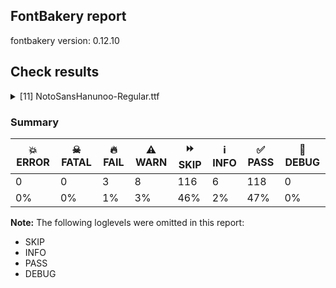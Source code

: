 ## FontBakery report

fontbakery version: 0.12.10





## Check results



<details><summary>[11] NotoSansHanunoo-Regular.ttf</summary>
<div>
<details>
    <summary>🔥 <b>FAIL</b> Check for presence of an ARTICLE.en_us.html file <a href="https://fontbakery.readthedocs.io/en/stable/fontbakery/checks/googlefonts.description.html#"></a></summary>
    <div>







* 🔥 **FAIL** <p>This is a Noto font but it lacks an ARTICLE.en_us.html file.</p>
 [code: missing-article]



* 🔥 **FAIL** <p>This is a Noto font but it lacks a DESCRIPTION.en_us.html file.</p>
 [code: missing-description]



</div>
</details>

<details>
    <summary>🔥 <b>FAIL</b> Check that texts shape as per expectation <a href="https://fontbakery.readthedocs.io/en/stable/fontbakery/checks/shaping.html#"></a></summary>
    <div>







* 🔥 **FAIL** <p>qa/shaping_tests/hanunoo.json: Expected and actual shaping not matching</p>
<ul>
<li>
<p>Shaping did not match: ᜲᜠ (Ensure we're actually going through the USE!)</p>
<pre><code>Expected: uni25CC=0+594|uni1732=0@-14,-112+0|uni1720=1+880
Got     : uni25CC=0+594|uni1732=0+0|uni1720=1+880
                                 +++++++++
</code></pre>
<p>Got: <svg style="height:100px;margin:10px;" xmlns="http://www.w3.org/2000/svg" viewBox="0 -293 1500 1362" transform="matrix(1 0 0 -1 0 0)"> <defs> <path id="g47" d="M323.0,514.0Q323.0,487.0 297.0,487.0Q271.0,487.0 271.0,514.0Q271.0,540.0 297.0,540.0Q323.0,540.0 323.0,514.0ZM408.0,496.0Q408.0,470.0 383.0,470.0Q355.0,470.0 355.0,496.0Q355.0,523.0 383.0,523.0Q408.0,523.0 408.0,496.0ZM239.0,496.0Q239.0,470.0 212.0,470.0Q186.0,470.0 186.0,496.0Q186.0,523.0 212.0,523.0Q239.0,523.0 239.0,496.0ZM480.0,448.0Q480.0,422.0 455.0,422.0Q428.0,422.0 428.0,448.0Q428.0,475.0 455.0,475.0Q480.0,475.0 480.0,448.0ZM167.0,448.0Q167.0,422.0 140.0,422.0Q114.0,422.0 114.0,447.0Q114.0,475.0 140.0,475.0Q167.0,475.0 167.0,448.0ZM529.0,376.0Q529.0,349.0 502.0,349.0Q476.0,349.0 476.0,376.0Q476.0,402.0 503.0,402.0Q529.0,402.0 529.0,376.0ZM118.0,376.0Q118.0,349.0 93.0,349.0Q65.0,349.0 65.0,376.0Q65.0,402.0 92.0,402.0Q118.0,402.0 118.0,376.0ZM546.0,291.0Q546.0,265.0 521.0,265.0Q494.0,265.0 494.0,291.0Q494.0,317.0 521.0,317.0Q546.0,317.0 546.0,291.0ZM101.0,291.0Q101.0,265.0 75.0,265.0Q48.0,265.0 48.0,291.0Q48.0,317.0 75.0,317.0Q101.0,317.0 101.0,291.0ZM529.0,206.0Q529.0,180.0 502.0,180.0Q476.0,180.0 476.0,206.0Q476.0,233.0 502.0,233.0Q529.0,233.0 529.0,206.0ZM118.0,206.0Q118.0,180.0 92.0,180.0Q65.0,180.0 65.0,206.0Q65.0,233.0 92.0,233.0Q118.0,233.0 118.0,206.0ZM480.0,133.0Q480.0,107.0 455.0,107.0Q428.0,107.0 428.0,133.0Q428.0,160.0 455.0,160.0Q480.0,160.0 480.0,133.0ZM167.0,133.0Q167.0,107.0 140.0,107.0Q114.0,107.0 114.0,133.0Q114.0,160.0 140.0,160.0Q167.0,160.0 167.0,133.0ZM408.0,85.0Q408.0,60.0 383.0,60.0Q355.0,60.0 355.0,85.0Q355.0,112.0 383.0,112.0Q408.0,112.0 408.0,85.0ZM239.0,87.0Q239.0,60.0 212.0,60.0Q186.0,60.0 186.0,85.0Q186.0,112.0 212.0,112.0Q239.0,112.0 239.0,87.0ZM323.0,69.0Q323.0,42.0 297.0,42.0Q271.0,42.0 271.0,69.0Q271.0,95.0 297.0,95.0Q323.0,95.0 323.0,69.0Z"/> <path id="g23" d="M-409.0,732.0L-393.0,800.0L-103.0,800.0L-119.0,732.0L-409.0,732.0Z"/> <path id="g5" d="M143.0,0.0L253.0,478.0L31.0,369.0L52.0,459.0L218.0,540.0Q237.0,549.0 254.5,554.0Q272.0,559.0 289.0,559.0Q312.0,559.0 322.0,544.0Q332.0,529.0 332.0,511.0Q332.0,483.0 323.0,442.0Q314.0,401.0 297.0,327.0L271.0,216.0Q264.0,187.0 257.0,158.5Q250.0,130.0 239.0,93.0Q263.0,111.0 289.5,133.0Q316.0,155.0 341.0,175.0Q420.0,241.0 501.5,318.0Q583.0,395.0 662.0,476.0Q741.0,557.0 810.0,634.0L906.0,634.0Q838.0,559.0 757.0,473.0Q676.0,387.0 587.0,300.0Q498.0,213.0 405.5,135.0Q313.0,57.0 222.0,0.0L143.0,0.0Z"/> </defs> <g transform="translate(0,0)"> <use href="#g47"/> </g> <g transform="translate(594,0)"> <use href="#g23"/> </g> <g transform="translate(594,0)"> <use href="#g5"/> </g> </svg>  Expected: <svg style="height:100px;margin:10px;" xmlns="http://www.w3.org/2000/svg" viewBox="0 -293 1500 1362" transform="matrix(1 0 0 -1 0 0)"> <defs> <path id="g47" d="M323.0,514.0Q323.0,487.0 297.0,487.0Q271.0,487.0 271.0,514.0Q271.0,540.0 297.0,540.0Q323.0,540.0 323.0,514.0ZM408.0,496.0Q408.0,470.0 383.0,470.0Q355.0,470.0 355.0,496.0Q355.0,523.0 383.0,523.0Q408.0,523.0 408.0,496.0ZM239.0,496.0Q239.0,470.0 212.0,470.0Q186.0,470.0 186.0,496.0Q186.0,523.0 212.0,523.0Q239.0,523.0 239.0,496.0ZM480.0,448.0Q480.0,422.0 455.0,422.0Q428.0,422.0 428.0,448.0Q428.0,475.0 455.0,475.0Q480.0,475.0 480.0,448.0ZM167.0,448.0Q167.0,422.0 140.0,422.0Q114.0,422.0 114.0,447.0Q114.0,475.0 140.0,475.0Q167.0,475.0 167.0,448.0ZM529.0,376.0Q529.0,349.0 502.0,349.0Q476.0,349.0 476.0,376.0Q476.0,402.0 503.0,402.0Q529.0,402.0 529.0,376.0ZM118.0,376.0Q118.0,349.0 93.0,349.0Q65.0,349.0 65.0,376.0Q65.0,402.0 92.0,402.0Q118.0,402.0 118.0,376.0ZM546.0,291.0Q546.0,265.0 521.0,265.0Q494.0,265.0 494.0,291.0Q494.0,317.0 521.0,317.0Q546.0,317.0 546.0,291.0ZM101.0,291.0Q101.0,265.0 75.0,265.0Q48.0,265.0 48.0,291.0Q48.0,317.0 75.0,317.0Q101.0,317.0 101.0,291.0ZM529.0,206.0Q529.0,180.0 502.0,180.0Q476.0,180.0 476.0,206.0Q476.0,233.0 502.0,233.0Q529.0,233.0 529.0,206.0ZM118.0,206.0Q118.0,180.0 92.0,180.0Q65.0,180.0 65.0,206.0Q65.0,233.0 92.0,233.0Q118.0,233.0 118.0,206.0ZM480.0,133.0Q480.0,107.0 455.0,107.0Q428.0,107.0 428.0,133.0Q428.0,160.0 455.0,160.0Q480.0,160.0 480.0,133.0ZM167.0,133.0Q167.0,107.0 140.0,107.0Q114.0,107.0 114.0,133.0Q114.0,160.0 140.0,160.0Q167.0,160.0 167.0,133.0ZM408.0,85.0Q408.0,60.0 383.0,60.0Q355.0,60.0 355.0,85.0Q355.0,112.0 383.0,112.0Q408.0,112.0 408.0,85.0ZM239.0,87.0Q239.0,60.0 212.0,60.0Q186.0,60.0 186.0,85.0Q186.0,112.0 212.0,112.0Q239.0,112.0 239.0,87.0ZM323.0,69.0Q323.0,42.0 297.0,42.0Q271.0,42.0 271.0,69.0Q271.0,95.0 297.0,95.0Q323.0,95.0 323.0,69.0Z"/> <path id="g23" d="M-409.0,732.0L-393.0,800.0L-103.0,800.0L-119.0,732.0L-409.0,732.0Z"/> <path id="g5" d="M143.0,0.0L253.0,478.0L31.0,369.0L52.0,459.0L218.0,540.0Q237.0,549.0 254.5,554.0Q272.0,559.0 289.0,559.0Q312.0,559.0 322.0,544.0Q332.0,529.0 332.0,511.0Q332.0,483.0 323.0,442.0Q314.0,401.0 297.0,327.0L271.0,216.0Q264.0,187.0 257.0,158.5Q250.0,130.0 239.0,93.0Q263.0,111.0 289.5,133.0Q316.0,155.0 341.0,175.0Q420.0,241.0 501.5,318.0Q583.0,395.0 662.0,476.0Q741.0,557.0 810.0,634.0L906.0,634.0Q838.0,559.0 757.0,473.0Q676.0,387.0 587.0,300.0Q498.0,213.0 405.5,135.0Q313.0,57.0 222.0,0.0L143.0,0.0Z"/> </defs> <g transform="translate(0,0)"> <use href="#g47"/> </g> <g transform="translate(580,-112)"> <use href="#g23"/> </g> <g transform="translate(594,0)"> <use href="#g5"/> </g> </svg></p>
</li>
</ul>
 [code: shaping-regression]



</div>
</details>

<details>
    <summary>🔥 <b>FAIL</b> Ensure dotted circle glyph is present and can attach marks. <a href="https://fontbakery.readthedocs.io/en/stable/fontbakery/checks/shaping.html#"></a></summary>
    <div>







* 🔥 **FAIL** <p>The following glyphs could not be attached to the dotted circle glyph:</p>
<pre><code>- acutecomb

- brevecomb

- caroncomb

- cedillacomb

- circumflexcomb

- commaaccentcomb

- dieresiscomb

- dotaccentcomb

- gravecomb

- hungarumlautcomb

- macroncomb

- ogonekcomb

- ringcomb

- tildecomb

- uni1732

- uni1733
</code></pre>
 [code: unattached-dotted-circle-marks]



</div>
</details>

<details>
    <summary>⚠️ <b>WARN</b> Check if each glyph has the recommended amount of contours. <a href="https://fontbakery.readthedocs.io/en/stable/fontbakery/checks/universal.html#"></a></summary>
    <div>







* ⚠️ **WARN** <p>This check inspects the glyph outlines and detects the total number of contours in each of them. The expected values are infered from the typical ammounts of contours observed in a large collection of reference font families. The divergences listed below may simply indicate a significantly different design on some of your glyphs. On the other hand, some of these may flag actual bugs in the font such as glyphs mapped to an incorrect codepoint. Please consider reviewing the design and codepoint assignment of these to make sure they are correct.</p>
<p>The following glyphs do not have the recommended number of contours:</p>
<pre><code>- Glyph name: aogonek	Contours detected: 3	Expected: 2

- Glyph name: uogonek	Contours detected: 2	Expected: 1

- Glyph name: aogonek	Contours detected: 3	Expected: 2

- Glyph name: uogonek	Contours detected: 2	Expected: 1
</code></pre>
 [code: contour-count]



</div>
</details>

<details>
    <summary>⚠️ <b>WARN</b> Check math signs have the same width. <a href="https://fontbakery.readthedocs.io/en/stable/fontbakery/checks/universal.html#"></a></summary>
    <div>







* ⚠️ **WARN** <p>The most common width is 572 among a set of 6 math glyphs.
The following math glyphs have a different width, though:</p>
<p>Width = 322:
minus</p>
 [code: width-outliers]



</div>
</details>

<details>
    <summary>⚠️ <b>WARN</b> Check font contains no unreachable glyphs <a href="https://fontbakery.readthedocs.io/en/stable/fontbakery/checks/universal.glyphset.html#"></a></summary>
    <div>







* ⚠️ **WARN** <p>The following glyphs could not be reached by codepoint or substitution rules:</p>
<pre><code>- uni172D.alt
</code></pre>
 [code: unreachable-glyphs]



</div>
</details>

<details>
    <summary>⚠️ <b>WARN</b> Validate size, and resolution of article images, and ensure article page has minimum length and includes visual assets. <a href="https://fontbakery.readthedocs.io/en/stable/fontbakery/checks/googlefonts.article.html#"></a></summary>
    <div>







* ⚠️ **WARN** <p>Family metadata at fonts/NotoSansHanunoo/googlefonts/ttf does not have an article.</p>
 [code: lacks-article]



</div>
</details>

<details>
    <summary>⚠️ <b>WARN</b> Check for codepoints not covered by METADATA subsets. <a href="https://fontbakery.readthedocs.io/en/stable/fontbakery/checks/googlefonts.subsets.html#"></a></summary>
    <div>







* ⚠️ **WARN** <p>The following codepoints supported by the font are not covered by
any subsets defined in the font's metadata file, and will never
be served. You can solve this by either manually adding additional
subset declarations to METADATA.pb, or by editing the glyphset
definitions.</p>
<ul>
<li>U+02C7 CARON: try adding one of: yi, canadian-aboriginal, tifinagh</li>
<li>U+02C9 MODIFIER LETTER MACRON: not included in any glyphset definition</li>
<li>U+02D8 BREVE: try adding one of: yi, canadian-aboriginal</li>
<li>U+02D9 DOT ABOVE: try adding one of: yi, canadian-aboriginal</li>
<li>U+02DB OGONEK: try adding one of: yi, canadian-aboriginal</li>
<li>U+02DD DOUBLE ACUTE ACCENT: not included in any glyphset definition</li>
<li>U+0302 COMBINING CIRCUMFLEX ACCENT: try adding one of: tifinagh, coptic, cherokee, math</li>
<li>U+0306 COMBINING BREVE: try adding one of: old-permic, tifinagh</li>
<li>U+0307 COMBINING DOT ABOVE: try adding one of: canadian-aboriginal, old-permic, tai-le, syriac, coptic, math, malayalam, tifinagh</li>
<li>U+030A COMBINING RING ABOVE: try adding syriac</li>
<li>U+030B COMBINING DOUBLE ACUTE ACCENT: try adding one of: cherokee, osage</li>
<li>U+030C COMBINING CARON: try adding one of: tai-le, cherokee</li>
<li>U+0326 COMBINING COMMA BELOW: not included in any glyphset definition</li>
<li>U+0327 COMBINING CEDILLA: not included in any glyphset definition</li>
<li>U+0328 COMBINING OGONEK: not included in any glyphset definition</li>
</ul>
<p>Or you can add the above codepoints to one of the subsets supported by the font: <code>hanunoo</code>, <code>latin</code>, <code>latin-ext</code></p>
 [code: unreachable-subsetting]



</div>
</details>

<details>
    <summary>⚠️ <b>WARN</b> Ensure soft_dotted characters lose their dot when combined with marks that replace the dot. <a href="https://fontbakery.readthedocs.io/en/stable/fontbakery/checks/shaping.html#"></a></summary>
    <div>







* ⚠️ **WARN** <p>The dot of soft dotted characters used in orthographies <em>must</em> disappear in the following strings: į̀ į́ į̂ į̃ į̄ į̌</p>
<p>The dot of soft dotted characters <em>should</em> disappear in other cases, for example: į̆ į̇ į̈ į̊ į̋ į̦̀ į̦́ į̦̂ į̦̃ į̦̄ į̦̆ į̦̇ į̦̈ į̦̊ į̦̋ į̦̌ į̧̀ į̧́ į̧̂ į̧̃</p>
<p>Your font fully covers the following languages that require the soft-dotted feature: Dutch (Latn, 31,709,104 speakers), Lithuanian (Latn, 2,357,094 speakers).</p>
<p>Your font does <em>not</em> cover the following languages that require the soft-dotted feature: Basaa (Latn, 332,940 speakers), Cicipu (Latn, 44,000 speakers), Navajo (Latn, 166,319 speakers), Fur (Latn, 1,230,163 speakers), Lugbara (Latn, 2,200,000 speakers), Avokaya (Latn, 100,000 speakers), Ekpeye (Latn, 226,000 speakers), Nzakara (Latn, 50,000 speakers), Zapotec (Latn, 490,000 speakers), Southern Kisi (Latn, 360,000 speakers), Yala (Latn, 200,000 speakers), Sar (Latn, 500,000 speakers), Bafut (Latn, 158,146 speakers), Dan (Latn, 1,099,244 speakers), Ijo, Southeast (Latn, 2,471,000 speakers), Kpelle, Guinea (Latn, 622,000 speakers), Ejagham (Latn, 120,000 speakers), Ukrainian (Cyrl, 29,273,587 speakers), Mundani (Latn, 34,000 speakers), Nateni (Latn, 100,000 speakers), Ngbaka (Latn, 1,020,000 speakers), Kom (Latn, 360,685 speakers), Vute (Latn, 21,000 speakers), Ebira (Latn, 2,200,000 speakers), Mango (Latn, 77,000 speakers), Aghem (Latn, 38,843 speakers), Belarusian (Cyrl, 10,064,517 speakers), Makaa (Latn, 221,000 speakers), Igbo (Latn, 27,823,640 speakers), Koonzime (Latn, 40,000 speakers), Bete-Bendi (Latn, 100,000 speakers), Gulay (Latn, 250,478 speakers), Dii (Latn, 71,000 speakers), South Central Banda (Latn, 244,000 speakers), Mfumte (Latn, 79,000 speakers), Ma’di (Latn, 584,000 speakers).</p>
 [code: soft-dotted]



</div>
</details>

<details>
    <summary>⚠️ <b>WARN</b> Are any segments inordinately short? <a href="https://fontbakery.readthedocs.io/en/stable/fontbakery/checks/outline.html#"></a></summary>
    <div>







* ⚠️ **WARN** <p>The following glyphs have segments which seem very short:</p>
<pre><code>* uni172D (U+172D) contains a short segment B&lt;&lt;235.5,240.0&gt;-&lt;244.0,253.0&gt;-&lt;251.0,263.5&gt;&gt;

* uni172D (U+172D) contains a short segment B&lt;&lt;251.0,263.5&gt;-&lt;258.0,274.0&gt;-&lt;268.0,288.0&gt;&gt;

* uni172D (U+172D) contains a short segment B&lt;&lt;824.0,391.0&gt;-&lt;826.0,400.0&gt;-&lt;830.5,419.0&gt;&gt;

* uni172E (U+172E) contains a short segment B&lt;&lt;729.0,148.0&gt;-&lt;740.0,153.0&gt;-&lt;751.0,155.5&gt;&gt;

* uni172E (U+172E) contains a short segment B&lt;&lt;751.0,155.5&gt;-&lt;762.0,158.0&gt;-&lt;775.0,158.0&gt;&gt;

* uni1725uni1733 contains a short segment B&lt;&lt;589.0,375.0&gt;-&lt;581.0,366.0&gt;-&lt;572.5,357.5&gt;&gt;

* uni1725uni1733 contains a short segment B&lt;&lt;572.5,357.5&gt;-&lt;564.0,349.0&gt;-&lt;556.0,341.0&gt;&gt;

* uni172Buni1733 contains a short segment B&lt;&lt;293.0,600.0&gt;-&lt;305.0,600.0&gt;-&lt;313.0,596.0&gt;&gt;

* uni172Buni1733 contains a short segment B&lt;&lt;313.0,596.0&gt;-&lt;321.0,592.0&gt;-&lt;326.0,585.0&gt;&gt;

* uni172Buni1733 contains a short segment B&lt;&lt;326.0,585.0&gt;-&lt;331.0,578.0&gt;-&lt;333.5,569.0&gt;&gt;

* uni172Buni1733 contains a short segment B&lt;&lt;333.5,569.0&gt;-&lt;336.0,560.0&gt;-&lt;336.0,552.0&gt;&gt;

* uni172Buni1733 contains a short segment B&lt;&lt;336.0,552.0&gt;-&lt;336.0,543.0&gt;-&lt;334.0,529.0&gt;&gt;

* uni172Euni1733 contains a short segment B&lt;&lt;608.0,510.0&gt;-&lt;602.0,502.0&gt;-&lt;589.5,486.5&gt;&gt;

* uni172Euni1733 contains a short segment B&lt;&lt;729.0,148.0&gt;-&lt;740.0,153.0&gt;-&lt;751.5,155.5&gt;&gt;

* uni172Euni1733 contains a short segment B&lt;&lt;751.5,155.5&gt;-&lt;763.0,158.0&gt;-&lt;775.0,158.0&gt;&gt;

* M (U+004D) contains a short segment L&lt;&lt;177.0,626.0&gt;--&lt;173.0,626.0&gt;&gt;

* M (U+004D) contains a short segment L&lt;&lt;450.0,129.0&gt;--&lt;454.0,129.0&gt;&gt;

* N (U+004E) contains a short segment L&lt;&lt;176.0,593.0&gt;--&lt;172.0,593.0&gt;&gt;

* N (U+004E) contains a short segment L&lt;&lt;582.0,123.0&gt;--&lt;586.0,123.0&gt;&gt;

* Nacute (U+0143) contains a short segment L&lt;&lt;176.0,593.0&gt;--&lt;172.0,593.0&gt;&gt;

* Nacute (U+0143) contains a short segment L&lt;&lt;582.0,123.0&gt;--&lt;586.0,123.0&gt;&gt;

* Ncaron (U+0147) contains a short segment L&lt;&lt;176.0,593.0&gt;--&lt;172.0,593.0&gt;&gt;

* Ncaron (U+0147) contains a short segment L&lt;&lt;582.0,123.0&gt;--&lt;586.0,123.0&gt;&gt;

* Ncommaaccent (U+0145) contains a short segment L&lt;&lt;176.0,593.0&gt;--&lt;172.0,593.0&gt;&gt;

* Ncommaaccent (U+0145) contains a short segment L&lt;&lt;582.0,123.0&gt;--&lt;586.0,123.0&gt;&gt;

* Ntilde (U+00D1) contains a short segment L&lt;&lt;176.0,593.0&gt;--&lt;172.0,593.0&gt;&gt;

* Ntilde (U+00D1) contains a short segment L&lt;&lt;582.0,123.0&gt;--&lt;586.0,123.0&gt;&gt;

* Q (U+0051) contains a short segment B&lt;&lt;416.0,-9.0&gt;-&lt;410.0,-9.0&gt;-&lt;403.5,-9.5&gt;&gt;

* Q (U+0051) contains a short segment B&lt;&lt;403.5,-9.5&gt;-&lt;397.0,-10.0&gt;-&lt;391.0,-10.0&gt;&gt;

* Uogonek (U+0172) contains a short segment B&lt;&lt;539.5,-158.5&gt;-&lt;551.0,-156.0&gt;-&lt;559.0,-155.0&gt;&gt;

* W (U+0057) contains a short segment B&lt;&lt;468.0,577.5&gt;-&lt;463.0,600.0&gt;-&lt;461.0,609.0&gt;&gt;

* Wacute (U+1E82) contains a short segment B&lt;&lt;468.0,577.5&gt;-&lt;463.0,600.0&gt;-&lt;461.0,609.0&gt;&gt;

* Wcircumflex (U+0174) contains a short segment B&lt;&lt;468.0,577.5&gt;-&lt;463.0,600.0&gt;-&lt;461.0,609.0&gt;&gt;

* Wdieresis (U+1E84) contains a short segment B&lt;&lt;468.0,577.5&gt;-&lt;463.0,600.0&gt;-&lt;461.0,609.0&gt;&gt;

* Wgrave (U+1E80) contains a short segment B&lt;&lt;468.0,577.5&gt;-&lt;463.0,600.0&gt;-&lt;461.0,609.0&gt;&gt;

* a (U+0061) contains a short segment L&lt;&lt;399.0,76.0&gt;--&lt;395.0,76.0&gt;&gt;

* aacute (U+00E1) contains a short segment L&lt;&lt;399.0,76.0&gt;--&lt;395.0,76.0&gt;&gt;

* abreve (U+0103) contains a short segment L&lt;&lt;399.0,76.0&gt;--&lt;395.0,76.0&gt;&gt;

* acircumflex (U+00E2) contains a short segment L&lt;&lt;399.0,76.0&gt;--&lt;395.0,76.0&gt;&gt;

* adieresis (U+00E4) contains a short segment L&lt;&lt;399.0,76.0&gt;--&lt;395.0,76.0&gt;&gt;

* agrave (U+00E0) contains a short segment L&lt;&lt;399.0,76.0&gt;--&lt;395.0,76.0&gt;&gt;

* amacron (U+0101) contains a short segment L&lt;&lt;399.0,76.0&gt;--&lt;395.0,76.0&gt;&gt;

* aogonek (U+0105) contains a short segment L&lt;&lt;399.0,76.0&gt;--&lt;395.0,76.0&gt;&gt;

* aring (U+00E5) contains a short segment L&lt;&lt;399.0,76.0&gt;--&lt;395.0,76.0&gt;&gt;

* at (U+0040) contains a short segment B&lt;&lt;613.0,293.0&gt;-&lt;612.0,275.0&gt;-&lt;612.0,267.5&gt;&gt;

* at (U+0040) contains a short segment B&lt;&lt;612.0,267.5&gt;-&lt;612.0,260.0&gt;-&lt;612.0,257.0&gt;&gt;

* atilde (U+00E3) contains a short segment L&lt;&lt;399.0,76.0&gt;--&lt;395.0,76.0&gt;&gt;

* d (U+0064) contains a short segment L&lt;&lt;446.0,72.0&gt;--&lt;442.0,72.0&gt;&gt;

* dcaron (U+010F) contains a short segment L&lt;&lt;446.0,72.0&gt;--&lt;442.0,72.0&gt;&gt;

* dcroat (U+0111) contains a short segment L&lt;&lt;445.0,72.0&gt;--&lt;441.0,72.0&gt;&gt;

* euro (U+20AC) contains a short segment B&lt;&lt;184.0,390.0&gt;-&lt;183.0,380.0&gt;-&lt;183.0,371.0&gt;&gt;

* euro (U+20AC) contains a short segment B&lt;&lt;183.0,371.0&gt;-&lt;183.0,362.0&gt;-&lt;183.0,352.0&gt;&gt;

* euro (U+20AC) contains a short segment B&lt;&lt;183.0,352.0&gt;-&lt;183.0,343.0&gt;-&lt;183.0,332.5&gt;&gt;

* euro (U+20AC) contains a short segment B&lt;&lt;183.0,332.5&gt;-&lt;183.0,322.0&gt;-&lt;184.0,311.0&gt;&gt;

* euro (U+20AC) contains a short segment B&lt;&lt;95.0,311.0&gt;-&lt;94.0,323.0&gt;-&lt;94.0,331.0&gt;&gt;

* euro (U+20AC) contains a short segment B&lt;&lt;94.0,331.0&gt;-&lt;94.0,339.0&gt;-&lt;94.0,352.0&gt;&gt;

* euro (U+20AC) contains a short segment B&lt;&lt;94.0,352.0&gt;-&lt;94.0,363.0&gt;-&lt;94.5,373.5&gt;&gt;

* euro (U+20AC) contains a short segment B&lt;&lt;94.5,373.5&gt;-&lt;95.0,384.0&gt;-&lt;95.0,390.0&gt;&gt;

* germandbls (U+00DF) contains a short segment B&lt;&lt;382.0,412.0&gt;-&lt;382.0,399.0&gt;-&lt;388.5,388.0&gt;&gt;

* m (U+006D) contains a short segment L&lt;&lt;169.0,463.0&gt;--&lt;174.0,463.0&gt;&gt;

* n (U+006E) contains a short segment L&lt;&lt;169.0,463.0&gt;--&lt;174.0,463.0&gt;&gt;

* nacute (U+0144) contains a short segment L&lt;&lt;169.0,463.0&gt;--&lt;174.0,463.0&gt;&gt;

* ncaron (U+0148) contains a short segment L&lt;&lt;169.0,463.0&gt;--&lt;174.0,463.0&gt;&gt;

* ncommaaccent (U+0146) contains a short segment L&lt;&lt;169.0,463.0&gt;--&lt;174.0,463.0&gt;&gt;

* ntilde (U+00F1) contains a short segment L&lt;&lt;169.0,463.0&gt;--&lt;174.0,463.0&gt;&gt;

* p (U+0070) contains a short segment L&lt;&lt;169.0,463.0&gt;--&lt;173.0,463.0&gt;&gt;

* r (U+0072) contains a short segment L&lt;&lt;167.0,438.0&gt;--&lt;171.0,438.0&gt;&gt;

* racute (U+0155) contains a short segment L&lt;&lt;167.0,438.0&gt;--&lt;171.0,438.0&gt;&gt;

* rcaron (U+0159) contains a short segment L&lt;&lt;167.0,438.0&gt;--&lt;171.0,438.0&gt;&gt;

* trademark (U+2122) contains a short segment L&lt;&lt;386.0,633.0&gt;--&lt;382.0,633.0&gt;&gt;

* two (U+0032) contains a short segment L&lt;&lt;159.0,84.0&gt;--&lt;159.0,80.0&gt;&gt;

* u (U+0075) contains a short segment L&lt;&lt;448.0,71.0&gt;--&lt;444.0,71.0&gt;&gt;

* uacute (U+00FA) contains a short segment L&lt;&lt;448.0,71.0&gt;--&lt;444.0,71.0&gt;&gt;

* ucircumflex (U+00FB) contains a short segment L&lt;&lt;448.0,71.0&gt;--&lt;444.0,71.0&gt;&gt;

* udieresis (U+00FC) contains a short segment L&lt;&lt;448.0,71.0&gt;--&lt;444.0,71.0&gt;&gt;

* ugrave (U+00F9) contains a short segment L&lt;&lt;448.0,71.0&gt;--&lt;444.0,71.0&gt;&gt;

* uhungarumlaut (U+0171) contains a short segment L&lt;&lt;448.0,71.0&gt;--&lt;444.0,71.0&gt;&gt;

* umacron (U+016B) contains a short segment L&lt;&lt;448.0,71.0&gt;--&lt;444.0,71.0&gt;&gt;

* uogonek (U+0173) contains a short segment L&lt;&lt;448.0,71.0&gt;--&lt;444.0,71.0&gt;&gt;

* uring (U+016F) contains a short segment L&lt;&lt;448.0,71.0&gt;--&lt;444.0,71.0&gt;&gt;
</code></pre>
 [code: found-short-segments]



</div>
</details>

<details>
    <summary>⚠️ <b>WARN</b> Ensure fonts have ScriptLangTags declared on the 'meta' table. <a href="https://fontbakery.readthedocs.io/en/stable/fontbakery/checks/googlefonts.meta.html#"></a></summary>
    <div>







* ⚠️ **WARN** <p>This font file does not have a 'meta' table.</p>
 [code: lacks-meta-table]



</div>
</details>
</div>
</details>




### Summary

| 💥 ERROR | ☠ FATAL | 🔥 FAIL | ⚠️ WARN | ⏩ SKIP | ℹ️ INFO | ✅ PASS | 🔎 DEBUG | 
| ---|---|---|---|---|---|---|---|
| 0 | 0 | 3 | 8 | 116 | 6 | 118 | 0 | 
| 0% | 0% | 1% | 3% | 46% | 2% | 47% | 0% | 



**Note:** The following loglevels were omitted in this report:


* SKIP
* INFO
* PASS
* DEBUG
